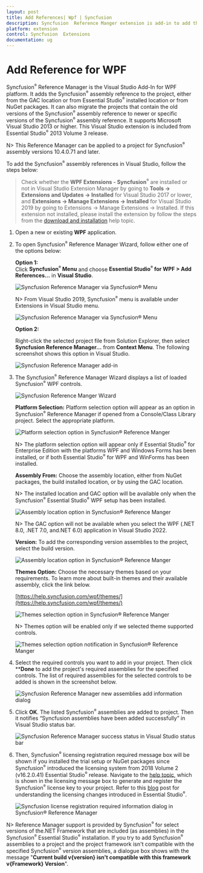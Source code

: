 ```yaml
---
layout: post
title: Add References| Wpf | Syncfusion
description: Syncfusion  Reference Manger extension is add-in to add the Syncfusion  references into the WinForms application
platform: extension
control: Syncfusion  Extensions
documentation: ug
---
```


# Add Reference for WPF

Syncfusion<sup style="font-size:70%">&reg;</sup> Reference Manager is the Visual Studio Add-In for WPF platform. It adds the Syncfusion<sup style="font-size:70%">&reg;</sup>  assembly reference to the project, either from the GAC location or from Essential Studio<sup style="font-size:70%">&reg;</sup>  installed location or from NuGet packages. It can also migrate the projects that contain the old versions of the Syncfusion<sup style="font-size:70%">&reg;</sup>  assembly reference to newer or specific versions of the Syncfusion<sup style="font-size:70%">&reg;</sup>  assembly reference. It supports Microsoft Visual Studio 2013 or higher. This Visual Studio extension is included from Essential Studio<sup style="font-size:70%">&reg;</sup>  2013 Volume 3 release.

N> This Reference Manager can be applied to a project for Syncfusion<sup style="font-size:70%">&reg;</sup>  assembly versions 10.4.0.71 and later.

To add the Syncfusion<sup style="font-size:70%">&reg;</sup>  assembly references in Visual Studio, follow the steps below:

> Check whether the **WPF Extensions - Syncfusion<sup style="font-size:70%">&reg;</sup>** are installed or not in Visual Studio Extension Manager by going to **Tools -> Extensions and Updates -> Installed** for Visual Studio 2017 or lower, and **Extensions -> Manage Extensions -> Installed** for Visual Studio 2019 by going to Extensions -> Manage Extensions -> Installed. If this extension not installed, please install the extension by follow the steps from the [download and installation](download-and-installation) help topic.

1. Open a new or existing **WPF** application.

2. To open Syncfusion<sup style="font-size:70%">&reg;</sup>  Reference Manager Wizard, follow either one of the options below:

   **Option 1:**  
   Click **Syncfusion<sup style="font-size:70%">&reg;</sup> Menu** and choose **Essential Studio<sup style="font-size:70%">&reg;</sup> for WPF > Add References…** in **Visual Studio**.

   ![Syncfusion Reference Manager via Syncfusion<sup style="font-size:70%">&reg;</sup>  Menu](Syncfusion-Reference-Manger_images/Syncfusion_Menu_AddReference.png)

   N> From Visual Studio 2019, Syncfusion<sup style="font-size:70%">&reg;</sup>  menu is available under Extensions in Visual Studio menu.

   ![Syncfusion Reference Manager via Syncfusion<sup style="font-size:70%">&reg;</sup>  Menu](Syncfusion-Reference-Manger_images/Syncfusion_Menu_AddReference_2019.png)

   **Option 2:**  

   Right-click the selected project file from Solution Explorer, then select **Syncfusion Reference Manager…** from **Context Menu**. The following screenshot shows this option in Visual Studio.   

   ![Syncfusion Reference Manager add-in](Syncfusion-Reference-Manger_images/Syncfusion-Reference-Manger-img1.png)

3. The Syncfusion<sup style="font-size:70%">&reg;</sup>  Reference Manager Wizard displays a list of loaded Syncfusion<sup style="font-size:70%">&reg;</sup>  WPF controls.

   ![Syncfusion Reference Manger Wizard](Syncfusion-Reference-Manger_images/Syncfusion-Reference-Manger-img2.png)

   **Platform Selection:** Platform selection option will appear as an option in Syncfusion<sup style="font-size:70%">&reg;</sup>  Reference Manager if opened from a Console/Class Library project. Select the appropriate platform. 

   ![Platform selection option in Syncfusion<sup style="font-size:70%">&reg;</sup>  Reference Manger](Syncfusion-Reference-Manger_images/Syncfusion-Reference-Manger-img3.png)

   N> The platform selection option will appear only if Essential Studio<sup style="font-size:70%">&reg;</sup>  for Enterprise Edition with the platforms WPF and Windows Forms has been installed, or if both Essential Studio<sup style="font-size:70%">&reg;</sup>  for WPF and WinForms has been installed.

   **Assembly From:** Choose the assembly location, either from NuGet packages, the build installed location, or by using the GAC location.

   N> The installed location and GAC option will be available only when the Syncfusion<sup style="font-size:70%">&reg;</sup>  Essential Studio<sup style="font-size:70%">&reg;</sup>  WPF setup has been installed.

   ![Assembly location option in Syncfusion<sup style="font-size:70%">&reg;</sup>  Reference Manger](Syncfusion-Reference-Manger_images/Syncfusion-Reference-Manger-img4.png)


   N> The GAC option will not be available when you select the WPF (.NET 8.0, .NET 7.0, and.NET 6.0) application in Visual Studio 2022.

   **Version:** To add the corresponding version assemblies to the project, select the build version.

   ![Assembly location option in Syncfusion<sup style="font-size:70%">&reg;</sup>  Reference Manger](Syncfusion-Reference-Manger_images/Syncfusion-Reference-Manger1-img4.png)


   **Themes Option:** Choose the necessary themes based on your requirements. To learn more about built-in themes and their available assembly, click the link below.

   [https://help.syncfusion.com/wpf/themes/](https://help.syncfusion.com/wpf/themes/)

   ![Themes selection option in Syncfusion<sup style="font-size:70%">&reg;</sup>  Reference Manger](Syncfusion-Reference-Manger_images/Syncfusion-Reference-Manger-img5.png)

   N> Themes option will be enabled only if we selected theme supported controls.

   ![Themes selection option notification in Syncfusion<sup style="font-size:70%">&reg;</sup>  Reference Manger](Syncfusion-Reference-Manger_images/Syncfusion-Reference-Manger-img6.png)


4. Select the required controls you want to add in your project. Then click ****Done** to add the project's required assemblies for the specified controls. The list of required assemblies for the selected controls to be added is shown in the screenshot below.

   ![Syncfusion Reference Manager new assemblies add information dialog](Syncfusion-Reference-Manger_images/Syncfusion-Reference-Manger-img7.png)

5. Click **OK**. The listed Syncfusion<sup style="font-size:70%">&reg;</sup>  assemblies are added to project. Then it notifies “Syncfusion assemblies have been added successfully” in Visual Studio status bar.

   ![Syncfusion Reference Manager success status in Visual Studio status bar](Syncfusion-Reference-Manger_images/Syncfusion-Reference-Manger-img8.png)

6. Then, Syncfusion<sup style="font-size:70%">&reg;</sup>  licensing registration required message box will be shown if you installed the trial setup or NuGet packages since Syncfusion<sup style="font-size:70%">&reg;</sup>  introduced the licensing system from 2018 Volume 2 (v16.2.0.41) Essential Studio<sup style="font-size:70%">&reg;</sup>  release. Navigate to the [help topic](https://help.syncfusion.com/common/essential-studio/licensing/license-key#how-to-generate-syncfusion-license-key), which is shown in the licensing message box to generate and register the Syncfusion<sup style="font-size:70%">&reg;</sup>  license key to your project. Refer to this [blog](https://blog.syncfusion.com/post/Whats-New-in-2018-Volume-2-Licensing-Changes-in-the-1620x-Version-of-Essential-Studio.aspx) post for understanding the licensing changes introduced in Essential Studio<sup style="font-size:70%">&reg;</sup>.

   ![Syncfusion license registration required information dialog in Syncfusion<sup style="font-size:70%">&reg;</sup>  Reference Manager](Syncfusion-Reference-Manger_images/Syncfusion-Reference-Manger-img9.png)

N>  Reference Manager support is provided by Syncfusion<sup style="font-size:70%">&reg;</sup>  for select versions of the.NET Framework that are included (as assemblies) in the Syncfusion<sup style="font-size:70%">&reg;</sup>  Essential Studio<sup style="font-size:70%">&reg;</sup>  installation. If you try to add Syncfusion<sup style="font-size:70%">&reg;</sup>  assemblies to a project and the project framework isn't compatible with the specified Syncfusion<sup style="font-size:70%">&reg;</sup>  version assemblies, a dialogue box shows with the message "**Current build v{version} isn't compatible with this framework v{Framework} Version**".






